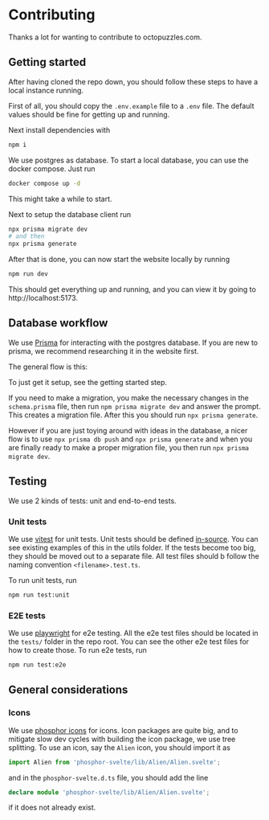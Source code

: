 # Contributing

Thanks a lot for wanting to contribute to octopuzzles.com.

## Getting started

After having cloned the repo down, you should follow these steps to have a local instance running.

First of all, you should copy the `.env.example` file to a `.env` file. The default values should be fine for getting up and running.

Next install dependencies with

```bash
npm i
```

We use postgres as database. To start a local database, you can use the docker compose. Just run

```bash
docker compose up -d
```

This might take a while to start.

Next to setup the database client run

```bash
npx prisma migrate dev
# and then
npx prisma generate
```

After that is done, you can now start the website locally by running

```bash
npm run dev
```

This should get everything up and running, and you can view it by going to http://localhost:5173.

## Database workflow

We use [Prisma](https://www.prisma.io) for interacting with the postgres database. If you are new to prisma, we recommend researching it in the website first.

The general flow is this:

To just get it setup, see the getting started step.

If you need to make a migration, you make the necessary changes in the `schema.prisma` file, then run `npm prisma migrate dev` and answer the prompt. This creates a migration file. After this you should run `npx prisma generate`.

However if you are just toying around with ideas in the database, a nicer flow is to use `npx prisma db push` and `npx prisma generate` and when you are finally ready to make a proper migration file, you then run `npx prisma migrate dev`.

## Testing

We use 2 kinds of tests: unit and end-to-end tests.

### Unit tests

We use [vitest](https://vitest.dev/) for unit tests. Unit tests should be defined [in-source](https://vitest.dev/guide/in-source.html). You can see existing examples of this in the utils folder. If the tests become too big, they should be moved out to a separate file. All test files should b follow the naming convention `<filename>.test.ts`.

To run unit tests, run

```bash
npm run test:unit
```

### E2E tests

We use [playwright](https://playwright.dev/) for e2e testing. All the e2e test files should be located in the `tests/` folder in the repo root. You can see the other e2e test files for how to create those. To run e2e tests, run

```bash
npm run test:e2e
```

## General considerations

### Icons

We use [phosphor icons](https://github.com/haruaki07/phosphor-svelte) for icons. Icon packages are quite big, and to mitigate slow dev cycles with building the icon package, we use tree splitting. To use an icon, say the `Alien` icon, you should import it as

```typescript
import Alien from 'phosphor-svelte/lib/Alien/Alien.svelte';
```

and in the `phosphor-svelte.d.ts` file, you should add the line

```typescript
declare module 'phosphor-svelte/lib/Alien/Alien.svelte';
```

if it does not already exist.
